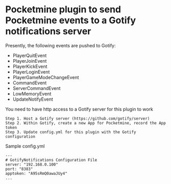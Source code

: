 # Pocketmine plugin to send Pocketmine events to a Gotify notifications server

Presently, the following events are pushed to Gotify:
- PlayerQuitEvent
- PlayerJoinEvent
- PlayerKickEvent
- PlayerLoginEvent
- PlayerGameModeChangeEvent
- CommandEvent
- ServerCommandEvent
- LowMemoryEvent
- UpdateNotifyEvent

You need to have http access to a Gotify server for this plugin to work
```
Step 1. Host a Gotify server (https://github.com/gotify/server)
Step 2. Within Gotify, create a new App for Pocketmine, record the App token
Step 3. Update config.yml for this plugin with the Gotify configuration
```

Sample config.yml

```
--- 
# GotifyNotifications Configuration File
server: "192.168.0.100"
port: "8383"
apptoken: "A95sRmQ0awaJUy4"
...
```
